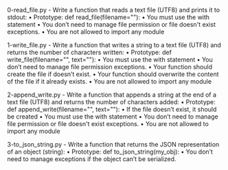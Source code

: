 0-read_file.py - Write a function that reads a text file (UTF8) and prints it to stdout:
    • Prototype: def read_file(filename=""):
    • You must use the with statement
    • You don’t need to manage file permission or file doesn't exist exceptions.
    • You are not allowed to import any module

1-write_file.py - Write a function that writes a string to a text file (UTF8) and returns the number of characters written:
    • Prototype: def write_file(filename="", text=""):
    • You must use the with statement
    • You don’t need to manage file permission exceptions.
    • Your function should create the file if doesn’t exist.
    • Your function should overwrite the content of the file if it already exists.
    • You are not allowed to import any module

2-append_write.py - Write a function that appends a string at the end of a text file (UTF8) and returns the number of characters added:
    • Prototype: def append_write(filename="", text=""):
    • If the file doesn’t exist, it should be created
    • You must use the with statement
    • You don’t need to manage file permission or file doesn't exist exceptions.
    • You are not allowed to import any module

3-to_json_string.py - Write a function that returns the JSON representation of an object (string):
    • Prototype: def to_json_string(my_obj):
    • You don’t need to manage exceptions if the object can’t be serialized.